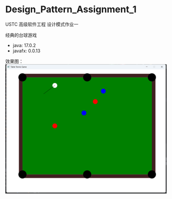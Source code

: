# Design_Pattern_Assignment_1
USTC 高级软件工程 设计模式作业一

经典的台球游戏

- java: 17.0.2
- javafx: 0.0.13

效果图：
![](res.png)
